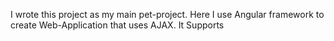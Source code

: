 I wrote this project as my main pet-project. Here I use Angular framework to create Web-Application that uses AJAX. It Supports 
